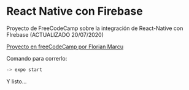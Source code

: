# React Native con Firebase

Proyecto de FreeCodeCamp sobre la integración de React-Native con FIrebase (ACTUALIZADO 20/07/2020)

<a href="https://www.freecodecamp.org/news/react-native-firebase-tutorial/">Proyecto en freeCodeCamp por Florian Marcu</a>

Comando para correrlo:

```bash
-> expo start
```

Y listo...
